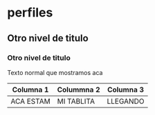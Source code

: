 # perfiles
## Otro nivel de titulo
### Otro nivel de titulo
Texto normal que mostramos aca

| Columna 1 |    Colummna 2       | Columna 3 |
| --------- |    ---------------  | --------- |
| ACA ESTAM |  MI TABLITA         | LLEGANDO  |


